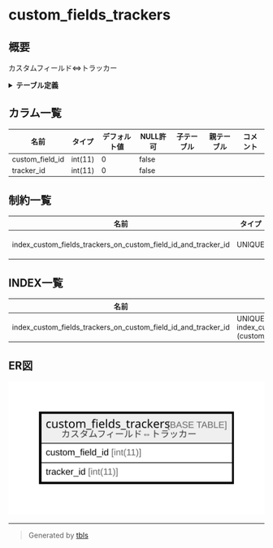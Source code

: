 # custom_fields_trackers

## 概要

カスタムフィールド⇔トラッカー

<details>
<summary><strong>テーブル定義</strong></summary>

```sql
CREATE TABLE `custom_fields_trackers` (
  `custom_field_id` int(11) NOT NULL DEFAULT '0',
  `tracker_id` int(11) NOT NULL DEFAULT '0',
  UNIQUE KEY `index_custom_fields_trackers_on_custom_field_id_and_tracker_id` (`custom_field_id`,`tracker_id`)
) ENGINE=InnoDB DEFAULT CHARSET=utf8
```

</details>

## カラム一覧

| 名前              | タイプ     | デフォルト値       | NULL許可   | 子テーブル      | 親テーブル      | コメント     |
| --------------- | ------- | ------------ | -------- | ---------- | ---------- | -------- |
| custom_field_id | int(11) | 0            | false    |            |            |          |
| tracker_id      | int(11) | 0            | false    |            |            |          |

## 制約一覧

| 名前                                                             | タイプ    | 定義                                                                                                      |
| -------------------------------------------------------------- | ------ | ------------------------------------------------------------------------------------------------------- |
| index_custom_fields_trackers_on_custom_field_id_and_tracker_id | UNIQUE | UNIQUE KEY index_custom_fields_trackers_on_custom_field_id_and_tracker_id (custom_field_id, tracker_id) |

## INDEX一覧

| 名前                                                             | 定義                                                                                                                  |
| -------------------------------------------------------------- | ------------------------------------------------------------------------------------------------------------------- |
| index_custom_fields_trackers_on_custom_field_id_and_tracker_id | UNIQUE KEY index_custom_fields_trackers_on_custom_field_id_and_tracker_id (custom_field_id, tracker_id) USING BTREE |

## ER図

![er](custom_fields_trackers.svg)

---

> Generated by [tbls](https://github.com/k1LoW/tbls)
